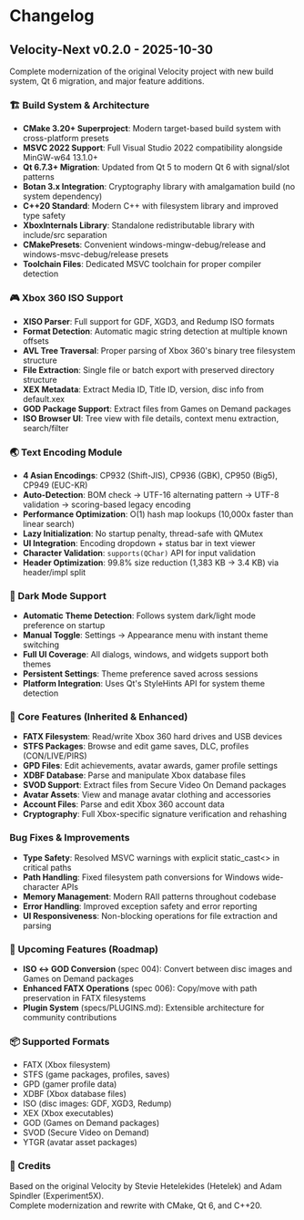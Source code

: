# Changelog

## Velocity-Next v0.2.0 - 2025-10-30

Complete modernization of the original Velocity project with new build system, Qt 6 migration, and major feature additions.

### 🏗️ Build System & Architecture
- **CMake 3.20+ Superproject**: Modern target-based build system with cross-platform presets
- **MSVC 2022 Support**: Full Visual Studio 2022 compatibility alongside MinGW-w64 13.1.0+
- **Qt 6.7.3+ Migration**: Updated from Qt 5 to modern Qt 6 with signal/slot patterns
- **Botan 3.x Integration**: Cryptography library with amalgamation build (no system dependency)
- **C++20 Standard**: Modern C++ with filesystem library and improved type safety
- **XboxInternals Library**: Standalone redistributable library with include/src separation
- **CMakePresets**: Convenient windows-mingw-debug/release and windows-msvc-debug/release presets
- **Toolchain Files**: Dedicated MSVC toolchain for proper compiler detection

### 🎮 Xbox 360 ISO Support
- **XISO Parser**: Full support for GDF, XGD3, and Redump ISO formats
- **Format Detection**: Automatic magic string detection at multiple known offsets
- **AVL Tree Traversal**: Proper parsing of Xbox 360's binary tree filesystem structure
- **File Extraction**: Single file or batch export with preserved directory structure
- **XEX Metadata**: Extract Media ID, Title ID, version, disc info from default.xex
- **GOD Package Support**: Extract files from Games on Demand packages
- **ISO Browser UI**: Tree view with file details, context menu extraction, search/filter

### 🌏 Text Encoding Module
- **4 Asian Encodings**: CP932 (Shift-JIS), CP936 (GBK), CP950 (Big5), CP949 (EUC-KR)
- **Auto-Detection**: BOM check → UTF-16 alternating pattern → UTF-8 validation → scoring-based legacy encoding
- **Performance Optimization**: O(1) hash map lookups (10,000x faster than linear search)
- **Lazy Initialization**: No startup penalty, thread-safe with QMutex
- **UI Integration**: Encoding dropdown + status bar in text viewer
- **Character Validation**: `supports(QChar)` API for input validation
- **Header Optimization**: 99.8% size reduction (1,383 KB → 3.4 KB) via header/impl split

### 🎨 Dark Mode Support
- **Automatic Theme Detection**: Follows system dark/light mode preference on startup
- **Manual Toggle**: Settings → Appearance menu with instant theme switching
- **Full UI Coverage**: All dialogs, windows, and widgets support both themes
- **Persistent Settings**: Theme preference saved across sessions
- **Platform Integration**: Uses Qt's StyleHints API for system theme detection

### 🔧 Core Features (Inherited & Enhanced)
- **FATX Filesystem**: Read/write Xbox 360 hard drives and USB devices
- **STFS Packages**: Browse and edit game saves, DLC, profiles (CON/LIVE/PIRS)
- **GPD Files**: Edit achievements, avatar awards, gamer profile settings
- **XDBF Database**: Parse and manipulate Xbox database files
- **SVOD Support**: Extract files from Secure Video On Demand packages
- **Avatar Assets**: View and manage avatar clothing and accessories
- **Account Files**: Parse and edit Xbox 360 account data
- **Cryptography**: Full Xbox-specific signature verification and rehashing

###  Bug Fixes & Improvements
- **Type Safety**: Resolved MSVC warnings with explicit static_cast<> in critical paths
- **Path Handling**: Fixed filesystem path conversions for Windows wide-character APIs
- **Memory Management**: Modern RAII patterns throughout codebase
- **Error Handling**: Improved exception safety and error reporting
- **UI Responsiveness**: Non-blocking operations for file extraction and parsing

### 🔮 Upcoming Features (Roadmap)
- **ISO ↔ GOD Conversion** (spec 004): Convert between disc images and Games on Demand packages
- **Enhanced FATX Operations** (spec 006): Copy/move with path preservation in FATX filesystems
- **Plugin System** (specs/PLUGINS.md): Extensible architecture for community contributions

### 📦 Supported Formats
- FATX (Xbox filesystem)
- STFS (game packages, profiles, saves)
- GPD (gamer profile data)
- XDBF (Xbox database files)
- ISO (disc images: GDF, XGD3, Redump)
- XEX (Xbox executables)
- GOD (Games on Demand packages)
- SVOD (Secure Video on Demand)
- YTGR (avatar asset packages)

### 🙏 Credits
Based on the original Velocity by Stevie Hetelekides (Hetelek) and Adam Spindler (Experiment5X).  
Complete modernization and rewrite with CMake, Qt 6, and C++20.
